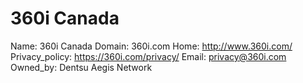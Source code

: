 
# 360i Canada

Name: 360i Canada
Domain: 360i.com
Home: http://www.360i.com/
Privacy_policy: https://360i.com/privacy/
Email: privacy@360i.com
Owned_by: Dentsu Aegis Network
